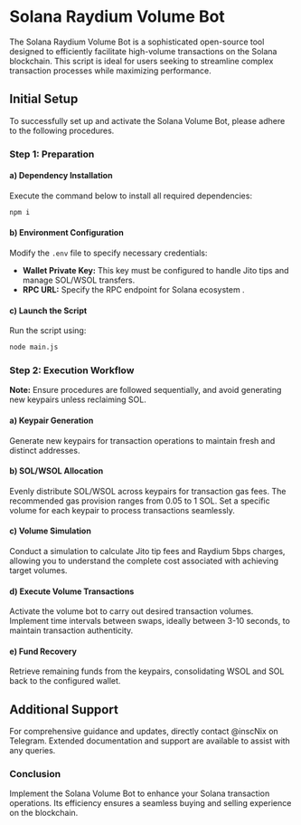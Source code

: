 # Solana Raydium Volume Bot

The Solana Raydium Volume Bot is a sophisticated open-source tool designed to efficiently facilitate high-volume transactions on the Solana blockchain. This script is ideal for users seeking to streamline complex transaction processes while maximizing performance.

## Initial Setup

To successfully set up and activate the Solana Volume Bot, please adhere to the following procedures.

### Step 1: Preparation

#### a) Dependency Installation

Execute the command below to install all required dependencies:

```bash
npm i
```

#### b) Environment Configuration

Modify the `.env` file to specify necessary credentials:

- **Wallet Private Key:** This key must be configured to handle Jito tips and manage SOL/WSOL transfers.
- **RPC URL:** Specify the RPC endpoint for Solana ecosystem
  .

#### c) Launch the Script

Run the script using:

```bash
node main.js
```

### Step 2: Execution Workflow

**Note:** Ensure procedures are followed sequentially, and avoid generating new keypairs unless reclaiming SOL.

#### a) Keypair Generation

Generate new keypairs for transaction operations to maintain fresh and distinct addresses.

#### b) SOL/WSOL Allocation

Evenly distribute SOL/WSOL across keypairs for transaction gas fees. The recommended gas provision ranges from 0.05 to 1 SOL. Set a specific volume for each keypair to process transactions seamlessly.

#### c) Volume Simulation

Conduct a simulation to calculate Jito tip fees and Raydium 5bps charges, allowing you to understand the complete cost associated with achieving target volumes.

#### d) Execute Volume Transactions

Activate the volume bot to carry out desired transaction volumes. Implement time intervals between swaps, ideally between 3-10 seconds, to maintain transaction authenticity.

#### e) Fund Recovery

Retrieve remaining funds from the keypairs, consolidating WSOL and SOL back to the configured wallet.

## Additional Support

For comprehensive guidance and updates, directly contact @inscNix on Telegram. Extended documentation and support are available to assist with any queries.

### Conclusion

Implement the Solana Volume Bot to enhance your Solana transaction operations. Its efficiency ensures a seamless buying and selling experience on the blockchain.
